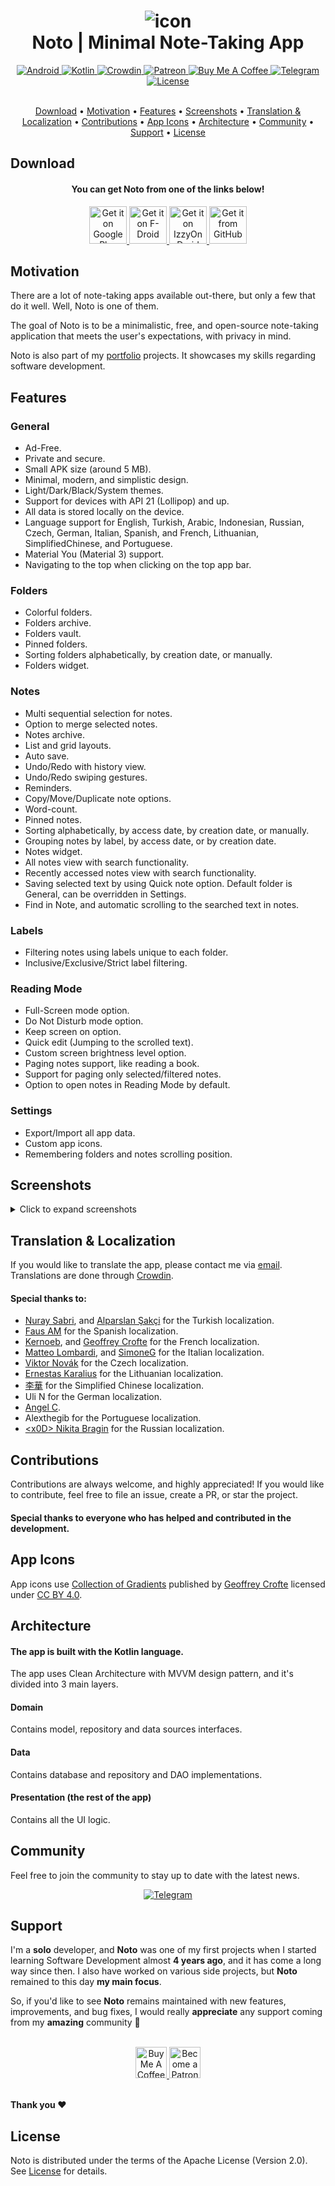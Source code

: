 <h1 align="center">
    <img src="images/Icon.svg" alt="icon" />
    <br />
    <b>Noto | Minimal Note-Taking App</b>
</h1>

<div align="center">
    <a href="https://developer.android.com/">
        <img src="images/badges/Android.svg" alt="Android" />
    </a>
    <a href="https://kotlinlang.org/">
        <img src="images/badges/Kotlin.svg" alt="Kotlin" />
    </a>
    <a href="https://crowdin.com/project/notoapp">
        <img src="images/badges/Crowdin.svg" alt="Crowdin" />
    </a>
    <a href="https://www.patreon.com/alialbaali">
        <img src="images/badges/Patreon.svg" alt="Patreon" />
    </a>
    <a href="https://www.buymeacoffee.com/alialbaali">
        <img src="images/badges/BMC.svg" alt="Buy Me A Coffee" />
    </a>
    <a href="https://t.me/notoapp">
        <img src="images/badges/Telegram.svg" alt="Telegram" />
    </a>
    <a href="/LICENSE.md">
        <img src="images/badges/Apache.svg" alt="License" />
    </a>
</div>

<br />

<p align="center">
    <a href="#download">Download</a>
    •
    <a href="#motivation">Motivation</a>
    •
    <a href="#features">Features</a>
    •
    <a href="#screenshots">Screenshots</a>
    •
    <a href="#translation--localization">Translation & Localization</a>
    •
    <a href="#contributions">Contributions</a>
    •
    <a href="#app-icons">App Icons</a>
    •
    <a href="#architecture">Architecture</a>
    •
    <a href="#community">Community</a>
    •
    <a href="#support">Support</a>
    •
    <a href="#license">License</a>
</p>

## Download

<div align="center">
    <h4><b>You can get Noto from one of the links below!</b></h4>
    <a href="https://play.google.com/store/apps/details?id=com.noto">
        <img src="https://play.google.com/intl/en_us/badges/images/generic/en_badge_web_generic.png" alt="Get it on Google Play" height="60" />
    </a>
    <a href="https://f-droid.org/en/packages/com.noto">
        <img src="images/get-it-on-fdroid-en-us.svg" alt="Get it on F-Droid" height="60" />
    </a>
    <a href="https://apt.izzysoft.de/fdroid/index/apk/com.noto">
        <img src="images/get-it-on-izzy-on-droid.png" alt="Get it on IzzyOnDroid" height="60" />
    </a>
    <a href="https://github.com/alialbaali/Noto/releases/latest">
        <img src="images/get-it-on-github.png" alt="Get it from GitHub" height="60" />
    </a>
</div>

## Motivation

<p>
There are a lot of note-taking apps available out-there, but only a few that do it well. Well, Noto is one of them.

The goal of Noto is to be a minimalistic, free, and open-source note-taking application that meets the user's
expectations, with privacy in mind.

Noto is also part of my [portfolio](https://alialbaali.com) projects. It showcases my skills regarding software development.
</p>

## Features

### General

* Ad-Free.
* Private and secure.
* Small APK size (around 5 MB).
* Minimal, modern, and simplistic design.
* Light/Dark/Black/System themes.
* Support for devices with API 21 (Lollipop) and up.
* All data is stored locally on the device.
* Language support for English, Turkish, Arabic, Indonesian, Russian, Czech, German, Italian, Spanish, and French, Lithuanian, SimplifiedChinese, and
  Portuguese.
* Material You (Material 3) support.
* Navigating to the top when clicking on the top app bar.

### Folders

* Colorful folders.
* Folders archive.
* Folders vault.
* Pinned folders.
* Sorting folders alphabetically, by creation date, or manually.
* Folders widget.

### Notes

* Multi sequential selection for notes.
* Option to merge selected notes.
* Notes archive.
* List and grid layouts.
* Auto save.
* Undo/Redo with history view.
* Undo/Redo swiping gestures.
* Reminders.
* Copy/Move/Duplicate note options.
* Word-count.
* Pinned notes.
* Sorting alphabetically, by access date, by creation date, or manually.
* Grouping notes by label, by access date, or by creation date.
* Notes widget.
* All notes view with search functionality.
* Recently accessed notes view with search functionality.
* Saving selected text by using Quick note option. Default folder is General, can be overridden in Settings.
* Find in Note, and automatic scrolling to the searched text in notes.

### Labels

* Filtering notes using labels unique to each folder.
* Inclusive/Exclusive/Strict label filtering.

### Reading Mode

* Full-Screen mode option.
* Do Not Disturb mode option.
* Keep screen on option.
* Quick edit (Jumping to the scrolled text).
* Custom screen brightness level option.
* Paging notes support, like reading a book.
* Support for paging only selected/filtered notes.
* Option to open notes in Reading Mode by default.

### Settings

* Export/Import all app data.
* Custom app icons.
* Remembering folders and notes scrolling position.

## Screenshots

<details>
  <summary>Click to expand screenshots</summary>

  <div>
    <p float="left">
      <img src="images/Frame1.png" height="400"  alt="screenshot"/>
      <img src="images/Frame2.png" height="400"  alt="screenshot"/>
      <img src="images/Frame3.png" height="400"  alt="screenshot"/>
      <img src="images/Frame4.png" height="400"  alt="screenshot"/>
    </p>
    <p>
      <img src="images/Frame5.png" height="400"  alt="screenshot"/>
      <img src="images/Frame6.png" height="400"  alt="screenshot"/>
      <img src="images/Frame7.png" height="400"  alt="screenshot"/>
      <img src="images/Frame8.png" height="400"  alt="screenshot"/>
    </p>
  </div>
</details>

## Translation & Localization

<p>
  If you would like to translate the app, please contact me via <a href="mailto:noto@alialbaali.com">email</a>.
  Translations are done through <a href="https://crowdin.com/project/notoapp">Crowdin</a>.
</p>

#### Special thanks to:

- <a href="https://linkedin.com/in/nuraysabri/">Nuray Sabri</a>,
  and <a href="https://sakci.me">Alparslan Şakçi</a> for
  the Turkish localization.
- <a href="https://github.com/faus32">Faus AM</a> for the Spanish localization.
- <a href="https://github.com/kernoeb">Kernoeb</a>,
  and <a href="https://geoffreycrofte.com">Geoffrey Crofte</a> for the
  French localization.
- <a href="https://github.com/matteolomba">Matteo Lombardi</a>,
  and <a href="https://github.com/SimoneG97">SimoneG</a>
  for the Italian localization.
- <a href="https://github.com/vikdevelop">Viktor Novák</a> for the Czech localization.
- <a href="http://github.com/ErnestasKaralius">Ernestas Karalius</a> for the Lithuanian localization.
- <a href="https://steamcommunity.com/id/oliverberry">李華</a> for the Simplified Chinese localization.
- Uli N for the German localization.
- <a href="https://angellabs.xyz">Angel C</a>.
- Alexthegib for the Portuguese localization.
- <a href="https://github.com/x-0D">&lt;x0D&gt; Nikita Bragin</a> for the Russian localization.

## Contributions

<p>
  Contributions are always welcome, and highly appreciated! If you would like to contribute, feel free to file an issue, create a PR, or star the project.
</p>

#### Special thanks to everyone who has helped and contributed in the development.

## App Icons

App icons use <a href="https://www.figma.com/community/file/830405806109119447/">Collection of Gradients</a> published
by <a href="https://geoffreycrofte.com/">Geoffrey Crofte</a> licensed
under <a href="https://creativecommons.org/licenses/by/4.0/">CC BY 4.0</a>.

## Architecture

#### The app is built with the Kotlin language.

The app uses Clean Architecture with MVVM design pattern, and it's divided into 3 main layers.

#### Domain

Contains model, repository and data sources interfaces.

#### Data

Contains database and repository and DAO implementations.

#### Presentation (the rest of the app)

Contains all the UI logic.

## Community

Feel free to join the community to stay up to date with the latest news.

<div align="center">
  <a href="https://t.me/notoapp">
    <img src="images/Telegram.svg" alt="Telegram"/>
  </a>
</div>

## Support

I'm a **solo** developer, and **Noto** was one of my first projects when I started learning Software Development
almost **4 years ago**, and it has come a long way since then. I also have worked on various side projects, but **Noto**
remained to this day **my main focus**.

So, if you'd like to see **Noto** remains maintained with new features, improvements, and bug fixes, I would
really **appreciate** any support coming from my **amazing** community 🤗

<br/>

<div align="center">
  <a href="https://www.buymeacoffee.com/alialbaali">
      <img src="images/BMC.png" alt="Buy Me A Coffee" height="50">
  </a>
  <a href="https://www.patreon.com/alialbaali">
    <img src="images/Patreon.png" alt="Become a Patron" height="50"/>
  </a>
</div>

<br/>

**Thank you ❤️**

## License

Noto is distributed under the terms of the Apache License (Version 2.0). See [License](LICENSE.md) for details.